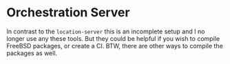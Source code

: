 # Orchestration Server

In contrast to the `location-server` this is an incomplete setup and I no longer
use any these tools. But they could be helpful if you wish to compile FreeBSD
packages, or create a CI. BTW, there are other ways to compile the packages as well.
